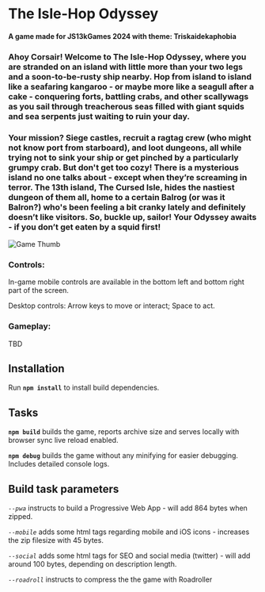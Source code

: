 # The Isle-Hop Odyssey

#### A game made for JS13kGames 2024 with theme: Triskaidekaphobia

### Ahoy Corsair! Welcome to The Isle-Hop Odyssey, where you are stranded on an island with little more than your two legs and a soon-to-be-rusty ship nearby. Hop from island to island like a seafaring kangaroo - or maybe more like a seagull after a cake - conquering forts, battling crabs, and other scallywags as you sail through treacherous seas filled with giant squids and sea serpents just waiting to ruin your day.

### Your mission? Siege castles, recruit a ragtag crew (who might not know port from starboard), and loot dungeons, all while trying not to sink your ship or get pinched by a particularly grumpy crab. But don't get too cozy! There is a mysterious island no one talks about - except when they’re screaming in terror. The 13th island, The Cursed Isle, hides the nastiest dungeon of them all, home to a certain Balrog (or was it Balron?) who's been feeling a bit cranky lately and definitely doesn’t like visitors. So, buckle up, sailor! Your Odyssey awaits - if you don’t get eaten by a squid first!

![Game Thumb](https://www.foumartgames.com/games/Odyssey/screen_500x280.png)

### Controls:

In-game mobile controls are available in the bottom left and bottom right part of the screen.

Desktop controls: Arrow keys to move or interact; Space to act.

### Gameplay:

TBD

## Installation
Run **`npm install`** to install build dependencies.

## Tasks
**`npm build`** builds the game, reports archive size and serves locally with browser sync live reload enabled.

**`npm debug`** builds the game without any minifying for easier debugging. Includes detailed console logs.

## Build task parameters
*`--pwa`* instructs to build a Progressive Web App - will add 864 bytes when zipped.

*`--mobile`* adds some html tags regarding mobile and iOS icons - increases the zip filesize with 45 bytes.

*`--social`* adds some html tags for SEO and social media (twitter) - will add around 100 bytes, depending on description length.

*`--roadroll`* instructs to compress the the game with Roadroller

